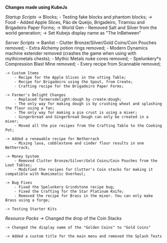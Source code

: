 **Changes made using KubeJs**

*Startup Scripts*
    -> Blocks;
        - Testing fake blocks and phantom blocks;
    -> Food
        - Added Apple Slices, Pão de Queijo, Brigadeiro, Tiramisu and Brigadeiro Paper Forms;
    -> World Gen
        - Removed Salt and Silver from the world generation;
    -> Set Kubejs display name as "The InBetween"


*Server Scripts*
    -> Banlist
        - Clutter Bronze/Silver/Gold Coins/Coin Pouches removed;
        - Extra Alchemy potion rings removed;
        - Modern Dynamics machine extender removed (crashes the game when using with mythicmetals chests);
        - Mythic Metals nuke cores removed;
        - Spelunkery*s Compression Blast Mine removed;
        - Every recipe from Scannable removed;

    -> Custom Items
        - Recipe for the Apple Slices in the utting Table;
        - Recipe for Brigadeiro using the Spout, from Create;
        - Crafting recipe for the Brigadeiro Paper Forms;

    -> Farmer's Delight Changes
        - Replaced farmersdelight:dough by create:dough;
        - The only way for making dough is by crushing wheat and splashing the flour using a fan;
        - The only way for making a pie crust is using a mixer;
        - Gingerbread and Gingerbread Dough can only be created in a mixer;
        - Moved all the pie recipes from the Crafting Table to the Cooking Pot;

    -> Added a renewable recipe for Netherrack
        - Mixing lava, cobblestone and cinder flour results in one Netherrack;

    -> Money System
        - Removed Clutter Bronze/Silver/Gold Coins/Coin Pouches from the Loot Tables;
        - Modified the recipes for Clutter's Coin stacks for making it compatible with Numismatic Overhaul;

    -> Bug Fixes
        - Fixed the Spelunkery Grindstone recipe bug;
        - Fixed the Crafting for the Star Platinum Knife;
        - Removed the recipe for Brass in the mixer. You can only make Brass using a forge;

    -> Testing Starter Kits

*Resource Packs*
    -> Changed the drop of the Coin Stacks

    -> Changed the display name of the "Golden Coins" to "Gold Coins"

    -> Added a custom title for the main menu and removed the Splash Texts





